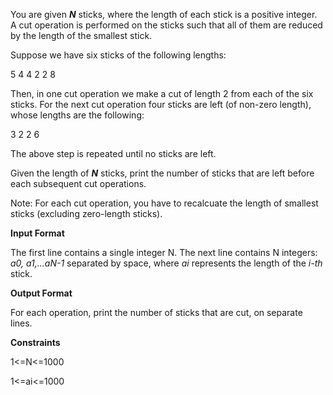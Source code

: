 You are given ***N*** sticks, where the length of each stick is a positive integer. A cut operation is performed on the sticks such that all of them are reduced by the length of the smallest stick.

Suppose we have six sticks of the following lengths:

5 4 4 2 2 8

Then, in one cut operation we make a cut of length 2 from each of the six sticks. For the next cut operation four sticks are left (of non-zero length), whose lengths are the following: 

3 2 2 6

The above step is repeated until no sticks are left.

Given the length of ***N*** sticks, print the number of sticks that are left before each subsequent cut operations.

Note: For each cut operation, you have to recalcuate the length of smallest sticks (excluding zero-length sticks).

**Input Format**

The first line contains a single integer N. 
The next line contains N integers: *a0, a1,...aN-1* separated by space, where *ai* represents the length of the *i-th* stick.

**Output Format**

For each operation, print the number of sticks that are cut, on separate lines.

**Constraints**

1<=N<=1000

1<=ai<=1000
